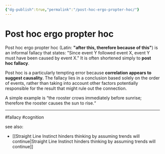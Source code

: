 ```yaml
---
{"dg-publish":true,"permalink":"/post-hoc-ergo-propter-hoc/"}
---
```



# Post hoc ergo propter hoc

Post hoc ergo propter hoc (Latin: **"after this, therefore because of this"**) is an informal fallacy that states: "Since event Y followed event X, event Y must have been caused by event X." It is often shortened simply to **post hoc fallacy**.

Post hoc is a particularly tempting error because **correlation appears to suggest causality.** The fallacy lies in a conclusion based solely on the order of events, rather than taking into account other factors potentially responsible for the result that might rule out the connection.

A simple example is “the rooster crows immediately before sunrise; therefore the rooster causes the sun to rise.“

---
#fallacy #cognition 

see also:
- [[Straight Line Instinct hinders thinking by assuming trends will continue\|Straight Line Instinct hinders thinking by assuming trends will continue]]